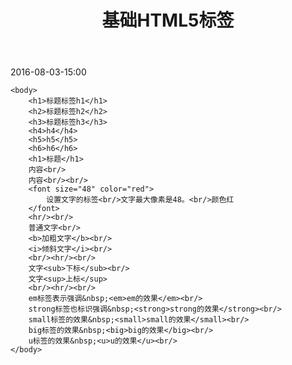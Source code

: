 ﻿---
layout: post
title: 基础HTML5标签
tags: HTML5
category: HTML5
---

<!--
2016-08-31-1

<html>
	<head>
		<meta charset="utf-8">
		<meta name="author" concent="LGX">
		<meta name="description" concent="falghalhglaghl">
		<title>HTML5的开始</title>	
	</head>	

<body bgcolor="pink" text="red" link="green" alink="black" vlink="blue">
	文字<br/>
	<a href="#">无</a>
</body>
</html>
-->

<!--
2016-08-31-2
<html>
	<head>
		<meta charset="utf-8">
		<title>格式标签</title>	
	</head>

	<body>
		强制换行<br/>
		强制换行<br/>
		强制换行<br/>
		<p>不强制换行不强制换行不强制换行不强制换行不强制换行不强制换行不强制换行不强制换行不强制换行不强制换行不强制换行不强制换行不强制换行不强制换行不强制换行不强制换行不强制换行不强制换行不强制换行不强制换行不强制换行不强制换行不强制换行不强制换行不强制换行不强制换行不强制换行不强制换行不强制换行不强制换行不强制换行<p/>
		<hr/>
		<P>这是一个段落</P>
		<p>This is a paragraph</p>
		<p>This is a paragraph</p>
		<p>This is a paragraph</p>
		<p>123</p>
		<p>456</p>
		<p>
			定义和用法
			HTML5 中不支持 &lt;acronym> 标签。请使用 &lt;abbr> 标签代替。
			&lt;acronym> 标签定义首字母缩写。
			缩写能够作为单词来朗读，例如 NATO, NASA, ASAP, GUI。
			通过对缩写进行标记，您能够为浏览器、拼写检查和搜索引擎提供有用的信息。
			提示和注释
			提示：title 属性可用于在鼠标指针移动到元素上时显示出缩写的完整版本。
			HTML 4.01 与 HTML5 之间的差异
			HTML5 中不支持 &lt;acronym> 标签，但是在 HTML 4.01 中支持。
		</p>
		<hr/>
		<p align="center">gah;hlghalhaljlgfnbslthsl/jg</p>
		<pre>pre预格式化标签。                 按照在编辑器内
			输入的格式显示内容
			。。。。。
		</pre>
		<hr/>
		<li>列表标签one</li>
		<li>two</li>
		<li>3</li>
		<li>4</li>
		<li>5</li>
		<hr/>
		<ul>无序列表。</ul>
		<ul>1</ul>
		<ul>2</ul>
		<ul>
			<li>无序列表+li</li>
			<li>1</li>
			<li>2</li>
			<li>3</li>
		</ul>
		<hr/>
		<ol>
			<li>有序列表。</li>
			<li>iowa1</li>
			<li>发2</li>
			<li>fa3</li>
			<li>aaae4</li>
		</ol>
		<ol type="A">
			<li>更改序号</li>
			<li>nalgjal</li>
		</ol>
		<ol type="1">
			<li value="3">更改起始值。</li>
			<li>lilgagjla</li>
			<li>hgalgalj</li>
		</ol>
	</body>
</html>
-->


2016-08-03-15:00
<!doctype html>
<html>
	<head>
			<meta charset="utf-8">
			<title>h1,h2,h3</title>
	</head>

	<body>
		<h1>标题标签h1</h1>
		<h2>标题标签h2</h2>
		<h3>标题标签h3</h3>
		<h4>h4</h4>
		<h5>h5</h5>
		<h6>h6</h6>
		<h1>标题</h1>
		内容<br/>
		内容<br/><br/>
		<font size="48" color="red">
			设置文字的标签<br/>文字最大像素是48。<br/>颜色红
		</font>
		<hr/><br/>
		普通文字<br/>
		<b>加粗文字</b><br/>
		<i>倾斜文字</i><br/>
		<br/><hr/><br/>
		文字<sub>下标</sub><br/>
		文字<sup>上标</sup>
		<br/><hr/><br/>
		em标签表示强调&nbsp;<em>em的效果</em><br/>
		strong标签也标识强调&nbsp;<strong>strong的效果</strong><br/>
		small标签的效果&nbsp;<small>small的效果</small><br/>
		big标签的效果&nbsp;<big>big的效果</big><br/>
		u标签的效果&nbsp;<u>u的效果</u><br/>
	</body>
</html>
